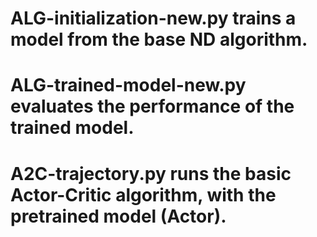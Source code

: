 # ALG-initialization-new.py trains a model from the base ND algorithm.
# ALG-trained-model-new.py evaluates the performance of the trained model.
# A2C-trajectory.py runs the basic Actor-Critic algorithm, with the pretrained model (Actor).
